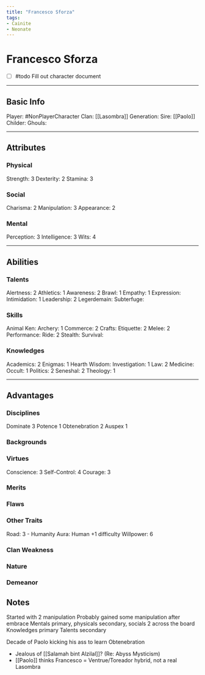 ```yaml
---
title: "Francesco Sforza"
tags:
- Cainite
- Neonate
---
```


# Francesco Sforza
- [ ] #todo Fill out character document
---
## Basic Info
Player: #NonPlayerCharacter 
Clan: [[Lasombra]]
Generation:
Sire: [[Paolo]]
Childer:
Ghouls:

---

## Attributes
### Physical
Strength: 3
Dexterity: 2
Stamina: 3

### Social
Charisma: 2
Manipulation: 3
Appearance: 2

### Mental
Perception: 3
Intelligence: 3
Wits: 4

---

## Abilities
### Talents
Alertness: 2
Athletics: 1
Awareness: 2
Brawl: 1
Empathy: 1
Expression:
Intimidation: 1
Leadership: 2
Legerdemain:
Subterfuge:

### Skills
Animal Ken:
Archery: 1
Commerce: 2
Crafts:
Etiquette: 2
Melee: 2
Performance:
Ride: 2
Stealth:
Survival:

### Knowledges
Academics: 2
Enigmas: 1
Hearth Wisdom:
Investigation: 1
Law: 2
Medicine:
Occult: 1
Politics: 2
Seneshal: 2
Theology: 1

---

## Advantages
### Disciplines
Dominate 3
Potence 1
Obtenebration 2
Auspex 1


### Backgrounds



### Virtues
Conscience: 3 
Self-Control: 4
Courage: 3

### Merits

### Flaws

### Other Traits
Road: 3 - Humanity
Aura: Human +1 difficulty
Willpower: 6

### Clan Weakness

### Nature

### Demeanor


## Notes
Started with 2 manipulation
Probably gained some manipulation after embrace
Mentals primary, physicals secondary, socials 2 across the board
Knowledges primary
Talents secondary

Decade of Paolo kicking his ass to learn Obtenebration
- Jealous of [[Salamah bint Alzilal]]? (Re: Abyss Mysticism)
- [[Paolo]] thinks Francesco = Ventrue/Toreador hybrid, not a real Lasombra